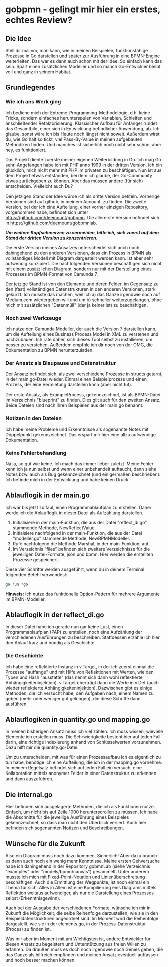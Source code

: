 # gobpmn - gelingt mir hier ein erstes, echtes Review?

## Die Idee

Stell dir mal vor, man kann, wie in meinen Beispielen, funktionsfähige Prozesse in Go darstellen und später zur Ausführung in eine BPMN-Engine weiterleiten. Das war es dann auch schon mit der Idee. So einfach kann das sein. Spart einen zusätzlichen Modeller und so manch Go-Entwickler bleibt voll und ganz in seinem Habitat.

## Grundlegendes

### Wie ich ans Werk ging

Ich bediene mich der Extreme-Programming-Methodologie, d.h. keine Tricks, sondern einfaches herunterspulen von Variablen, Schleifen und anschließender Refaktorisierung. Klassischer Aufbau für Anfänger rundet das Gesamtbild, einer sich in Entwicklung befindlicher Anwendung, ab. Ich glaube, sonst wäre ich bis Heute noch längst nicht soweit. Außerdem wirst du, wie Go halt so tickt, viel Pass-By-Value in meinen aufgebauten Methodiken finden. Und manches ist sicherlich noch nicht sehr schön, aber hey, es funktioniert.

Das Projekt diente zuerste meiner eigenen Weiterbildung in Go. Ich mag Go sehr. Angefangen habe ich mit PHP anno 1999 in der dritten Version.
Ich bin glücklich, mich nicht mehr mit PHP im privaten zu beschäftigen. Nun ist aus dem Projekt etwas entstanden, bei dem ich glaube, der Go-Community etwas zurückgeben zu können. Aber das müssen andere (für sich) entscheiden. Vielleicht auch Du?

Den jetzigen Stand der Idee würde ich als dritte Version betiteln. Vorherige Versionen sind auf github, in meinem Account, zu finden.
Die zweite Version, bei der ich eine Aufteilung, einer vorher einzigen Repository, vorgenommen habe, befindet sich unter https://github.com/deemount/gobpmn. Die allererste Version befindet sich in https://github.com/deemount/gobpmnlab.

***Um weitere Kopfschmerzen zu vermeiden, bitte ich, sich zuerst auf dem Stand der dritten Version zu konzentrieren.***

Die erste Version meines Ansatzes unterscheidet sich auch noch dahingehend zu den anderen Versionen, dass ein Prozess in BPMN als vollständiges Modell mit Diagram dargestellt werden kann. Ist aber sehr aufwendig konzipiert. Die nachfolgenden Versionen beschäftigen sich nicht mit einem zusätzlichen Diagram, sondern nur mit der Darstellung eines Prozesses im BPMN-Format von Camunda 7.

Der jetzige Stand ist von den Elemente und deren Felder, im Gegensatz zu den (fast) vollständigen Datenstrukturen in den anderen Versionen, stark gekürzt. Ich musste das machen, weil ich a) das Ganze irgendwie noch auf Medium.com wiedergeben will und um b) schneller weiterzugelangen, ohne mich mit zusätzlichen "Datenmüll" (der ja keiner ist) zu beschäftigen.

### Noch zwei Werkzeuge

Ich nutze den Camunda Modeller, der auch die Version 7 darstellen kann, um die Aufteilung eines Business Process Model in XML zu verstehen und nachzubauen. Ich rate daher, sich dieses Tool selbst zu installieren, um besser zu verstehen. Außerdem empfhle ich dir noch von der OMG, die Dokumentation zu BPMN herunterzuladen.

### Der Ansatz als Blaupause und Datenstruktur

Der Ansatz befindet sich, als zwei verschiedene Prozesse in structs getarnt, in der main.go-Datei wieder.
Einmal einen Beispielprozess und einen Prozess, der eine Vermietung darstellen kann (aber nicht tut).

Der erste Ansatz, als ExampleProcess, gekennzeichnet, ist als BPMN-Datei im Verzeichnis "blueprint" zu finden.
Dies gilt auch für den zweiten Ansatz. Beide Dateien sind nach ihren Beispielen aus der main.go benannt.

### Notizen in den Dateien

Ich habe meine Probleme und Erkenntnisse als sogenannte Notes mit Doppelpunkt gekennzeichnet. Das erspart mir hier eine allzu aufwendige Dokumentation.

### Keine Fehlerbehandlung

Na ja, so gut wie keine. Ich mach das immer lieber zuletzt. Meine Fehler kenn ich ja nun selbst und wenn einer unbehandelt auftaucht, dann siehe Notes bzw. auch als Bug gekennzeichnet (und einigermaßen beschrieben). Ich befinde mich in der Entwicklung und habe keinen Druck.

## Ablauflogik in der main.go

Ich war bis jetzt zu faul, einen Programmablaufplan zu erstellen. Daher werde ich die Ablauflogik in dieser Datei als Aufzählung darstellen.

1. Initialisiere in der main-Funktion, die aus der Datei "reflect_di.go" stammende Methode, NewReflectValue.
2. Initialsiere nachfolgend in der main-Funktion, die aus der Datei "modeller.go" stammende Methode, NewBPMNModeller.
3. Rufe nachfolgend die Methode Marshal, in der main-Funktion, auf.
4. Im Verzeichnis "files" befinden sich zweitere Verzeichnisse für die jeweiligen Datei-Formate, json und bpmn.
   Hier werden die erstellten Prozesse gespeichert.

Diese vier Schritte werden ausgeführt, wenn du in deinem Terminal folgenden Befehl verwendest:

```go
go run *go
```

**Hinweis:** Ich nutze das funktionelle Option-Pattern für mehrere Argumente im BPMN-Modeller.

## Ablauflogik in der reflect_di.go

In dieser Datei habe ich gerade nun gar keine Lust, einen Programmablaufplan (PAP) zu erstellen, noch eine Aufzählung der verschiedenen Ausführungen zu beschreiben. Stattdessen erzähle ich hier den Ablauf kurz und bündig als Geschichte.

### Die Geschichte

Ich habe eine reflektierte Instanz in v.Target, in der ich zuerst einmal die Prozesse "auffange" und mit Hilfe von Reflektionen mit Werten, wie den Typen und Hash "ausstatte" (das nennt sich dann wohl reflektierte Abhängigkeiteninjektion). v.Target überträgt dann die Werte in v.Def (auch wieder reflektierte Abhängigkeiteninjektion). Dazwischen gibt es einige Methoden, die ich versucht habe, den Aufgaben nach, einem Namen zu geben (mehr oder weniger gut gelungen), die diese Schritte dann ausführen.

## Ablauflogiken in quantity.go und mapping.go

In meinen bisherigen Ansatz muss ich viel zählen. Ich muss wissen, wieviele Elemente ich erstellen muss. Die Schrwierigkeite besteht hier auf jeden Fall darin, eine richtige Indexierung anhand von Schlüsselwerten vorzunehmen. Dazu hilft mir die quantity.go-Datei.

Um zu unterscheiden, mit was für einen Prozessaufbau ich es eigentlich zu tun habe, benötige ich eine Aufteilung, die ich in der mapping.go vornehme. In meinem Regelsatz befindet sich auf jeden Fall ein versuch, eine Kollaboration mittels anonymer Felder in einer Datenstruktur zu erkennen und dann auszuführen.

## Die internal.go

Hier befinden sich ausgelagerte Methoden, die ich als Funktionen nutze. Einfach, um nicht bis auf Zeile 1000 herunterscrollen zu müssen. Ich habe die Abschnitte für die jeweilige Ausführung eines Beispieles gekennzeichnet, so dass man nicht den Überblick verliert. Auch hier befinden sich sogenannten Notizen und Beschreibungen.

## Wünsche für die Zukunft

Also ein Diagram muss noch dazu kommen. Sicherlich! Aber dazu brauch es dann auch noch ein wenig mehr Kenntnisse. Meine ersten Gehversuche habe ich dahingehend in der Repository gobmnLab (siehe Verzeichnis "examples" oder "models/bpmn/canvas") gesammelt. Unter anderem musste ich mich mit Fixed-Point-Notation und Linienüberschreitung beschäftigen. Auch die Ermittlung der Wegpunkte, ist noch einmal ein Thema für sich. Alles in Allem ist eine Kompilierung eins Diagrams mittels Reflektion weitaus aufwendiger, als nur die Darstellung eines Prozesses selbst (Erkenntnisgewinn).

Auch bei der Ausgabe der verschiedenen Formate, wünsche ich mir in Zukunft die Möglichkeit, die selbe Reihenfolge darzustellen, wie sie in den Beispieldatenstrukturen angeordnet sind. Im Moment wird die Reihenfolge dargestellt, wie sie in der elements.go, in der Prozess-Datenstruktur (Proces) zu finden ist.

Was mir aber im Moment mit am Wichtigsten ist, andere Entwickler für diesen Ansatz zu begeistern und Unterstützung aus freien Willen zu erfahren. Da draußen muss es doch noch irgendwie noch Genies geben, die das Ganze als hilfreich empfinden und meinen Ansatz eventuell auffassen und noch besser machen können.
